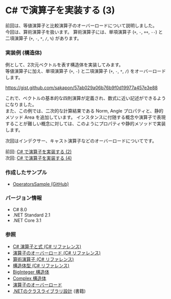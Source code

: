 # C# で演算子を実装する (3)

前回は、等値演算子と比較演算子のオーバーロードについて説明しました。  
今回は、算術演算子を扱います。
算術演算子には、単項演算子 (`+`, `-`, `++`, `--`) と二項演算子 (`+`, `-`, `*`, `/`, `%`) があります。

### 実装例 (構造体)
例として、2次元ベクトルを表す構造体を実装してみます。  
等値演算子に加え、単項演算子 (`+`, `-`) と二項演算子 (`+`, `-`, `*`, `/`) をオーバーロードします。

https://gist.github.com/sakapon/57ab029a06b76b9f0d19977a457e3e88

これで、ベクトルの基本的な四則演算が定義され、数式に近い記述ができるようになりました。  
また、この例では、二次的な計算結果である Norm, Angle プロパティと、静的メソッド Area を追加しています。
インスタンスに付随する概念や演算子で表現することが難しい概念に対しては、このようにプロパティや静的メソッドで実装します。

次回はインデクサー、キャスト演算子などのオーバーロードについてです。

前回: [C# で演算子を実装する (2)](CSharp-Operators-2.md)  
次回: [C# で演算子を実装する (4)](CSharp-Operators-4.md)

### 作成したサンプル
- [OperatorsSample (GitHub)](https://github.com/sakapon/Samples-2020/tree/master/OperatorsSample)

### バージョン情報
- C# 8.0
- .NET Standard 2.1
- .NET Core 3.1

### 参照
- [C# 演算子と式 (C# リファレンス)](https://docs.microsoft.com/dotnet/csharp/language-reference/operators/)
- [演算子のオーバーロード (C# リファレンス)](https://docs.microsoft.com/dotnet/csharp/language-reference/operators/operator-overloading)
- [算術演算子 (C# リファレンス)](https://docs.microsoft.com/dotnet/csharp/language-reference/operators/arithmetic-operators)
- [構造体型 (C# リファレンス)](https://docs.microsoft.com/dotnet/csharp/language-reference/builtin-types/struct)
- [BigInteger 構造体](https://docs.microsoft.com/dotnet/api/system.numerics.biginteger)
- [Complex 構造体](https://docs.microsoft.com/dotnet/api/system.numerics.complex)
- [演算子のオーバーロード](https://ufcpp.net/study/csharp/oo_operator.html)
- [.NETのクラスライブラリ設計](https://amzn.to/3kLf0R8) (書籍)
